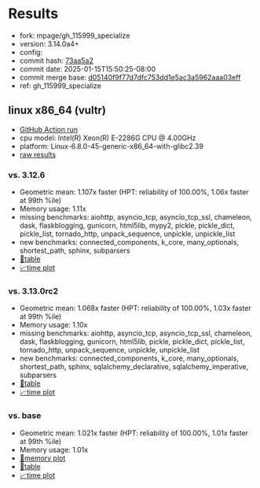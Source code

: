 # Results

- fork: mpage/gh_115999_specialize
- version: 3.14.0a4+
- config: 
- commit hash: [73aa5a2](https://github.com/mpage/cpython/commit/73aa5a2)
- commit date: 2025-01-15T15:50:25-08:00
- commit merge base: [d05140f9f77d7dfc753dd1e5ac3a5962aaa03eff](https://github.com/python/cpython/commit/d05140f9f77d7dfc753dd1e5ac3a5962aaa03eff)
- ref: gh_115999_specialize

## linux x86_64 (vultr)

- [GitHub Action run](https://github.com/facebookexperimental/free-threading-benchmarking/actions/runs/12801568355)
- cpu model: Intel(R) Xeon(R) E-2286G CPU @ 4.00GHz
- platform: Linux-6.8.0-45-generic-x86_64-with-glibc2.39
- [raw results](bm-20250115-vultr-x86_64-mpage-gh_115999_specialize-3.14.0a4%2B-73aa5a2.json)

### vs. 3.12.6

- Geometric mean: 1.107x faster (HPT: reliability of 100.00%, 1.06x faster at 99th %ile)
- Memory usage: 1.11x
- missing benchmarks: aiohttp, asyncio_tcp, asyncio_tcp_ssl, chameleon, dask, flaskblogging, gunicorn, html5lib, mypy2, pickle, pickle_dict, pickle_list, tornado_http, unpack_sequence, unpickle, unpickle_list
- new benchmarks: connected_components, k_core, many_optionals, shortest_path, sphinx, subparsers
- [📄table](bm-20250115-vultr-x86_64-mpage-gh_115999_specialize-3.14.0a4%2B-73aa5a2-vs-3.12.6.md)
- [📈time plot](bm-20250115-vultr-x86_64-mpage-gh_115999_specialize-3.14.0a4%2B-73aa5a2-vs-3.12.6.svg)

### vs. 3.13.0rc2

- Geometric mean: 1.068x faster (HPT: reliability of 100.00%, 1.03x faster at 99th %ile)
- Memory usage: 1.10x
- missing benchmarks: aiohttp, asyncio_tcp, asyncio_tcp_ssl, chameleon, dask, flaskblogging, gunicorn, html5lib, pickle, pickle_dict, pickle_list, tornado_http, unpack_sequence, unpickle, unpickle_list
- new benchmarks: connected_components, k_core, many_optionals, shortest_path, sphinx, sqlalchemy_declarative, sqlalchemy_imperative, subparsers
- [📄table](bm-20250115-vultr-x86_64-mpage-gh_115999_specialize-3.14.0a4%2B-73aa5a2-vs-3.13.0rc2.md)
- [📈time plot](bm-20250115-vultr-x86_64-mpage-gh_115999_specialize-3.14.0a4%2B-73aa5a2-vs-3.13.0rc2.svg)

### vs. base

- Geometric mean: 1.021x faster (HPT: reliability of 100.00%, 1.01x faster at 99th %ile)
- Memory usage: 1.01x
- [🧠memory plot](bm-20250115-vultr-x86_64-mpage-gh_115999_specialize-3.14.0a4%2B-73aa5a2-vs-base-mem.svg)
- [📄table](bm-20250115-vultr-x86_64-mpage-gh_115999_specialize-3.14.0a4%2B-73aa5a2-vs-base.md)
- [📈time plot](bm-20250115-vultr-x86_64-mpage-gh_115999_specialize-3.14.0a4%2B-73aa5a2-vs-base.svg)

